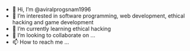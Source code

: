 - 👋 Hi, I’m @aviralprogsnam1996
- 👀 I’m interested in software programming, web development, ethical hacking and game development
- 🌱 I’m currently learning ethical hacking
- 💞️ I’m looking to collaborate on ...
- 📫 How to reach me ...

<!---
aviralprogsnam1996/aviralprogsnam1996 is a ✨ special ✨ repository because its `README.md` (this file) appears on your GitHub profile.
You can click the Preview link to take a look at your changes.
--->
